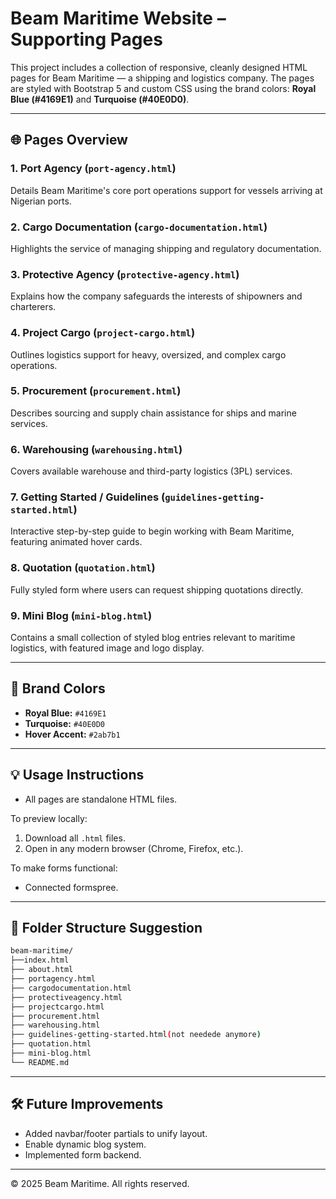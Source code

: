 
# Beam Maritime Website – Supporting Pages

This project includes a collection of responsive, cleanly designed HTML pages for Beam Maritime — a shipping and logistics company. The pages are styled with Bootstrap 5 and custom CSS using the brand colors: **Royal Blue (#4169E1)** and **Turquoise (#40E0D0)**.

---

## 🌐 Pages Overview

### 1. **Port Agency** (`port-agency.html`)
Details Beam Maritime's core port operations support for vessels arriving at Nigerian ports.

### 2. **Cargo Documentation** (`cargo-documentation.html`)
Highlights the service of managing shipping and regulatory documentation.

### 3. **Protective Agency** (`protective-agency.html`)
Explains how the company safeguards the interests of shipowners and charterers.

### 4. **Project Cargo** (`project-cargo.html`)
Outlines logistics support for heavy, oversized, and complex cargo operations.

### 5. **Procurement** (`procurement.html`)
Describes sourcing and supply chain assistance for ships and marine services.

### 6. **Warehousing** (`warehousing.html`)
Covers available warehouse and third-party logistics (3PL) services.

### 7. **Getting Started / Guidelines** (`guidelines-getting-started.html`)
Interactive step-by-step guide to begin working with Beam Maritime, featuring animated hover cards.

### 8. **Quotation** (`quotation.html`)
Fully styled form where users can request shipping quotations directly.

### 9. **Mini Blog** (`mini-blog.html`)
Contains a small collection of styled blog entries relevant to maritime logistics, with featured image and logo display.

---

## 🎨 Brand Colors

- **Royal Blue:** `#4169E1`
- **Turquoise:** `#40E0D0`
- **Hover Accent:** `#2ab7b1`

---

## 💡 Usage Instructions

- All pages are standalone HTML files.

To preview locally:
1. Download all `.html` files.
2. Open in any modern browser (Chrome, Firefox, etc.).

To make forms functional:
- Connected formspree.

---

## 📁 Folder Structure Suggestion

```bash
beam-maritime/
├──index.html
├── about.html
├── portagency.html
├── cargodocumentation.html
├── protectiveagency.html
├── projectcargo.html
├── procurement.html
├── warehousing.html
├── guidelines-getting-started.html(not needede anymore)
├── quotation.html
├── mini-blog.html
└── README.md
```

---

## 🛠️ Future Improvements

- Added navbar/footer partials to unify layout.
- Enable dynamic blog system.
- Implemented form backend.

---

© 2025 Beam Maritime. All rights reserved.
